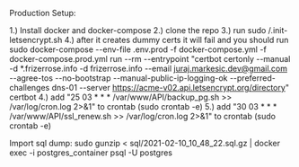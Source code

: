 Production Setup:

1.) Install docker and docker-compose
2.) clone the repo
3.) run sudo /.init-letsencrypt.sh
4.) after it creates dummy certs it will fail and you should run 
sudo docker-compose --env-file .env.prod -f docker-compose.yml -f docker-compose.prod.yml run --rm --entrypoint "certbot certonly --manual -d *.frizerrose.info -d frizerrose.info --email juraj.markesic.dev@gmail.com --agree-tos --no-bootstrap --manual-public-ip-logging-ok --preferred-challenges dns-01 --server https://acme-v02.api.letsencrypt.org/directory" certbot
4.) add "25 03 * * * /var/www/API/backup_pg.sh >> /var/log/cron.log 2>&1" to crontab (sudo crontab -e)
5.) add "30 03 * * * /var/www/API/ssl_renew.sh >> /var/log/cron.log 2>&1" to crontab (sudo crontab -e)

Import sql dump:
sudo gunzip < sql/2021-02-10_10_48_22.sql.gz | docker exec -i postgres_container psql -U postgres
